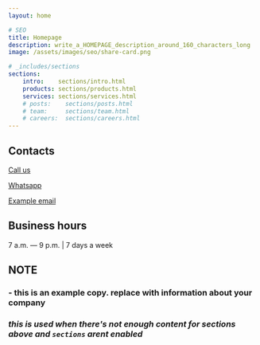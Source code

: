 ```yaml
---
layout: home

# SEO
title: Homepage
description: write_a_HOMEPAGE_description_around_160_characters_long
image: /assets/images/seo/share-card.png

# _includes/sections
sections:
    intro:    sections/intro.html
    products: sections/products.html
    services: sections/services.html
    # posts:    sections/posts.html
    # team:     sections/team.html
    # careers:  sections/careers.html
---
```


## Contacts

[Call us](tel:555-555-1234)

[Whatsapp](https://wa.me/385976339502)

[Example email](mailto:example@example.com)

## Business hours
7 a.m. — 9 p.m. | 7 days a week

## NOTE
### - this is an example copy. replace with information about your company

### *this is used when there's not enough content for sections above and `sections` arent enabled*
